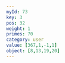 ```yaml
---
myId: 73
key: 3
pos: 32
weight: 1
primes: 70
category: user
value: [367,1,-1,1]
object: [8,13,19,20]
---
```

